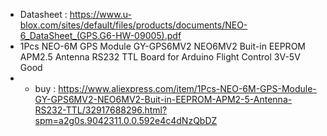 
* Datasheet : https://www.u-blox.com/sites/default/files/products/documents/NEO-6_DataSheet_(GPS.G6-HW-09005).pdf
* 1Pcs NEO-6M GPS Module GY-GPS6MV2 NEO6MV2 Buit-in EEPROM APM2.5 Antenna RS232 TTL Board for Arduino Flight Control 3V-5V Good
* - buy : https://www.aliexpress.com/item/1Pcs-NEO-6M-GPS-Module-GY-GPS6MV2-NEO6MV2-Buit-in-EEPROM-APM2-5-Antenna-RS232-TTL/32917688296.html?spm=a2g0s.9042311.0.0.592e4c4dNzQbDZ


